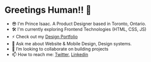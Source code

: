 # Greetings Human!! 🖖

<!--
**isaacprince/isaacprince** is a ✨ _special_ ✨ repository because its `README.md` (this file) appears on your GitHub profile.

Here are some ideas to get you started:

- 🔭 I’m currently exploring Frontend Technologies (I'm a newbie)
- 🌱 I’m currently learning HTML, CSS, JS
- 👯 I’m looking to collaborate on ...
- 🤔 I’m looking for help with ...
- 💬 Ask me about ...
- 📫 How to reach me: ...
- 😄 Pronouns: ...
- ⚡ Fun fact: ...
-->


- 😎 I'm Prince Isaac. A Product Designer based in Toronto, Ontario.
- 🛠 I'm currently exploring Frontend Technologies (HTML, CSS, JS)
- ⚡ Check out my [Design Portfolio](http://princeisaac.work/)
- 💬 Ask me about Website & Mobile Design, Design systems.
- 👯 I’m looking to collaborate on building projects
- 📫 How to reach me: [Twitter](https://twitter.com/izikprinx), [Linkedin](https://www.linkedin.com/in/prince-isaac/)


